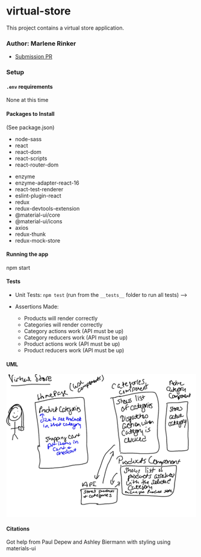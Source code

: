 # virtual-store
This project contains a virtual store application.


### Author: Marlene Rinker

- [Submission PR](https://github.com/marlenerinker-401-advanced-javascript/virtual-store/pull/6)
<!-- - [Tests Report](https://github.com/marlenerinker-401-advanced-javascript/resty/actions)
- [GitHub Pages deployment](https://marlenerinker-401-advanced-javascript.github.io/resty/) -->




### Setup

#### `.env` requirements
None at this time


#### Packages to Install
(See package.json)



- node-sass
- react
- react-dom
- react-scripts
- react-router-dom
<!-- - uuid -->
<!-- - react-jsonschema-form -->
<!-- - react-bootstrap -->
<!-- - bootstrap -->
- enzyme
- enzyme-adapter-react-16
- react-test-renderer 
- eslint-plugin-react
- redux
- redux-devtools-extension
- @material-ui/core
- @material-ui/icons
- axios
- redux-thunk
- redux-mock-store
<!-- - react-bootstrap-4-pagination -->
<!-- - dotenv -->
<!-- - react-cookies -->
<!-- - jsonwebtoken -->



#### Running the app
npm start


#### Tests

- Unit Tests: `npm test` (run from the `__tests__` folder to run all tests) -->

- Assertions Made:
  - Products will render correctly
  - Categories will render correctly
  - Category actions work (API must be up)
  - Category reducers work (API must be up)
  - Product actions work (API must be up)
  - Product reducers work (API must be up)



#### UML
![UML Diagram](virtual-store.jpg)

#### Citations
Got help from Paul Depew and Ashley Biermann with styling using materials-ui